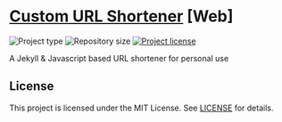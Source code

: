 # [Custom URL Shortener](l.johng.io) [Web]
![](https://img.shields.io/badge/type-HTML-orange.svg "Project type")
![](https://img.shields.io/github/repo-size/jerboa88/custom-url-shortener.svg "Repository size")
[![](https://img.shields.io/github/license/jerboa88/custom-url-shortener.svg "Project license")](LICENSE)

A Jekyll & Javascript based URL shortener for personal use

## License
This project is licensed under the MIT License. See [LICENSE](LICENSE) for details.
